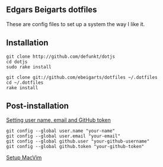 Edgars Beigarts dotfiles
------------------------

These are config files to set up a system the way I like it.

## Installation

    git clone http://github.com/defunkt/dotjs
    cd dotjs
    sudo rake install

    git clone git://github.com/ebeigarts/dotfiles ~/.dotfiles
    cd ~/.dotfiles
    rake install

## Post-installation

[Setting user name, email and GitHub token](http://help.github.com/git-email-settings/)

    git config --global user.name "your-name"
    git config --global user.email "your-email"
    git config --global github.user "your-github-username"
    git config --global github.token "your-github-token"

[Setup MacVim](https://github.com/carlhuda/janus)

